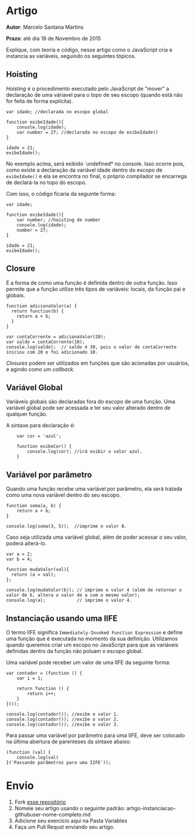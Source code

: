 # Artigo
**Autor**: Marcelo Santana Martins

**Prazo**: até dia 18 de Novembro de 2015

Explique, com teoria e código, nesse artigo como o JavaScript cria e instancia as variáveis, seguindo os seguintes tópicos.


## Hoisting
*Hoisting* é o procedimento executado pelo JavaScript de "mover" a declaração de uma váriavel para o topo de seu escopo (quando está não for feita de forma explícita).

```
var idade; //declarada no escopo global

function exibeIdade(){    
    console.log(idade);
    var number = 27; //declarada no escopo de exibeIdade()
}

idade = 21;
exibeIdade();
```

No exemplo acima, será exibido ´undefined* no console. Isso ocorre pois, como existe a declaração da variável idade dentro do escopo de `exibeIdade()` e ela se encontra no final, o próprio compilador se encarrega de declará-la no topo do escopo.

Com isso, o código ficaria da seguinte forma:

```
var idade;

function exibeIdade(){
    var number; //hoisting de number
    console.log(idade);
    number = 27;
}

idade = 21;
exibeIdade();
```



## Closure
É a forma de como uma função é definida dentro de outra função. Isso permite que a função utilize três tipos de variáveis: locais, da função pai e globais.

```
function adicionaValor(a) {
  return function(b) {
    return a + b;
  }
}

var contaCorrente = adicionaValor(20);
var saldo = contaCorrente(10); 
console.log(saldo);  // saldo é 30, pois o valor de contaCorrente iniciou com 20 e foi adicionado 10.
```

*Closures* podem ser utilizados em funções que são acionadas por usuários, e agindo como um *callback*.




## Variável Global
Variáveis globais são declaradas fora do escopo de uma função. Uma variável global pode ser acessada e ter seu valor alterado dentro de qualquer função.

A sintaxe para declaração é:
```
	var cor = 'azul';

	function exibeCor() {
		console.log(cor); //irá exibir o valor azul.
	}
```




## Variável por parâmetro
Quando uma função recebe uma variável por parâmetro, ela será tratada como uma nova variável dentro do seu escopo.
```
function soma(a, b) {
	return a + b;
}

console.log(soma(3, 5));  //imprime o valor 8.
```

Caso seja utilizada uma variável global, além de poder acessar o seu valor, poderá alterá-lo.

```
var a = 2;
var b = 4;

function mudaValor(val){
  return (a = val);
};

console.log(mudaValor(b)); // imprime o valor 4 (além de retornar o valor de b, altera o valor de a com o mesmo valor);
console.log(a);            // imprime o valor 4.
```



## Instanciação usando uma IIFE
O termo IIFE significa `Immediately-Invoked Function Expression` e define uma função que é executada no momento da sua definição. Utilizamos quando queremos criar um escopo no JavaScript para que as variáveis definidas dentro da função não poluam o escopo global.

Uma variável pode receber um valor de uma IIFE da seguinte forma:

```
var contador = (function () { 
	var i = 1;

	return function () {		
		return i++;
	}
}());

console.log(contador()); //exibe o valor 1.
console.log(contador()); //exibe o valor 2.
console.log(contador()); //exibe o valor 3.
```

Para passar uma variável por parâmetro para uma IIFE, deve ser colocado na última abertura de parenteses da sintaxe abaixo:
```
(function (val) {
	console.log(val)
}('Passando parâmetros para uma IIFE'));
```



# Envio

1. Fork [esse repositório](https://github.com/Webschool-io/be-mean-instagram-artigos/) 
2. Nomeie seu artigo usando o seguinte padrão: artigo-instanciacao-githubuser-nome-completo.md
3. Adicione seu exercício aqui na Pasta Variables
4. Faça um Pull Requst enviando seu artigo.